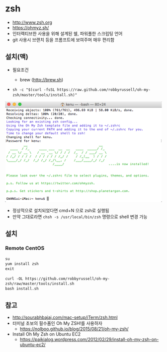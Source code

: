# zsh

* http://www.zsh.org
* https://ohmyz.sh/
* 인터랙티브한 사용을 위해 설계된 쉘, 파워풀한 스크립팅 언어
* git 사용시 브랜치 등을 프롬프트에 보여주며 매우 편리함

## 설치(맥)
* 필요조건
  * brew (http://brew.sh)

* `sh -c "$(curl -fsSL https://raw.github.com/robbyrussell/oh-my-zsh/master/tools/install.sh)"`
<img src="images/zsh-installed.png" alt="zsh installed">

* 정상적으로 설치되었다면 cmd+N 으로 zsh로 실행됨
* 만약 그대로라면 `chsh -s /usr/local/bin/zsh` 명령으로 shell 변경 가능

## 설치

### Remote CentOS
```
su
yum install zsh
exit

curl -OL https://github.com/robbyrussell/oh-my-zsh/raw/master/tools/install.sh
bash install.sh
```


## 참고
* http://sourabhbajaj.com/mac-setup/iTerm/zsh.html
* 터미널 초보의 필수품인 Oh My ZSH!를 사용하자
  * https://nolboo.github.io/blog/2015/08/21/oh-my-zsh/
* Install Oh My Zsh on Ubuntu EC2
  * https://paikialog.wordpress.com/2012/02/29/install-oh-my-zsh-on-ubuntu-ec2/
